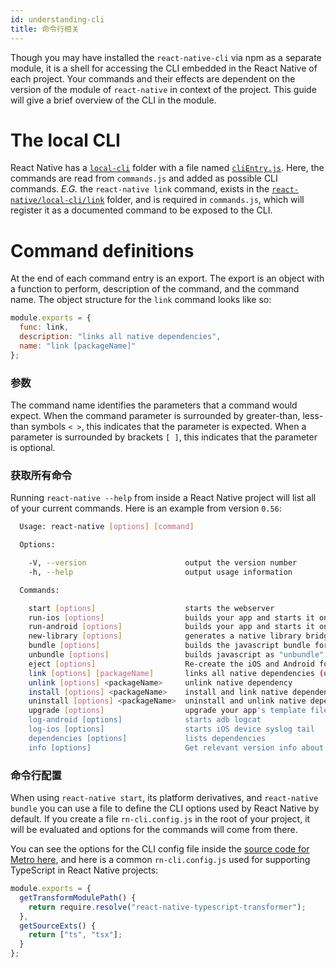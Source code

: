 ```yaml
---
id: understanding-cli
title: 命令行相关
---
```


Though you may have installed the `react-native-cli` via npm as a separate module, it is a shell for accessing the CLI embedded in the React Native of each project. Your commands and their effects are dependent on the version of the module of `react-native` in context of the project. This guide will give a brief overview of the CLI in the module.

# The local CLI

React Native has a [`local-cli`](https://github.com/facebook/react-native/tree/master/local-cli) folder with a file named [`cliEntry.js`](https://github.com/facebook/react-native/blob/master/local-cli/cliEntry.js). Here, the commands are read from `commands.js` and added as possible CLI commands. _E.G._ the `react-native link` command, exists in the [`react-native/local-cli/link`](https://github.com/facebook/react-native/blob/master/local-cli/link/) folder, and is required in `commands.js`, which will register it as a documented command to be exposed to the CLI.

# Command definitions

At the end of each command entry is an export. The export is an object with a function to perform, description of the command, and the command name. The object structure for the `link` command looks like so:

```javascript
module.exports = {
  func: link,
  description: "links all native dependencies",
  name: "link [packageName]"
};
```

### 参数

The command name identifies the parameters that a command would expect. When the command parameter is surrounded by greater-than, less-than symbols `< >`, this indicates that the parameter is expected. When a parameter is surrounded by brackets `[ ]`, this indicates that the parameter is optional.

### 获取所有命令

Running `react-native --help` from inside a React Native project will list all of your current commands. Here is an example from version `0.56`:

```sh
  Usage: react-native [options] [command]

  Options:

    -V, --version                      output the version number
    -h, --help                         output usage information

  Commands:

    start [options]                    starts the webserver
    run-ios [options]                  builds your app and starts it on iOS simulator
    run-android [options]              builds your app and starts it on a connected Android emulator or device
    new-library [options]              generates a native library bridge
    bundle [options]                   builds the javascript bundle for offline use
    unbundle [options]                 builds javascript as "unbundle" for offline use
    eject [options]                    Re-create the iOS and Android folders and native code
    link [options] [packageName]       links all native dependencies (updates native build files)
    unlink [options] <packageName>     unlink native dependency
    install [options] <packageName>    install and link native dependencies
    uninstall [options] <packageName>  uninstall and unlink native dependencies
    upgrade [options]                  upgrade your app's template files to the latest version; run this after updating the react-native version in your package.json and running npm install
    log-android [options]              starts adb logcat
    log-ios [options]                  starts iOS device syslog tail
    dependencies [options]             lists dependencies
    info [options]                     Get relevant version info about OS, toolchain and libraries
```

### 命令行配置

When using `react-native start`, its platform derivatives, and `react-native bundle` you can use a file to define the CLI options used by React Native by default. If you create a file `rn-cli.config.js` in the root of your project, it will be evaluated and options for the commands will come from there.

You can see the options for the CLI config file inside the [source code for Metro here](https://github.com/facebook/metro/tree/master/packages/metro-config), and here is a common `rn-cli.config.js` used for supporting TypeScript in React Native projects:

```js
module.exports = {
  getTransformModulePath() {
    return require.resolve("react-native-typescript-transformer");
  },
  getSourceExts() {
    return ["ts", "tsx"];
  }
};
```
